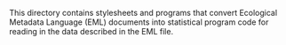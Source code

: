 This directory contains stylesheets and programs that convert
Ecological Metadata Language (EML) documents into statistical program
code for reading in the data described in the EML file.
